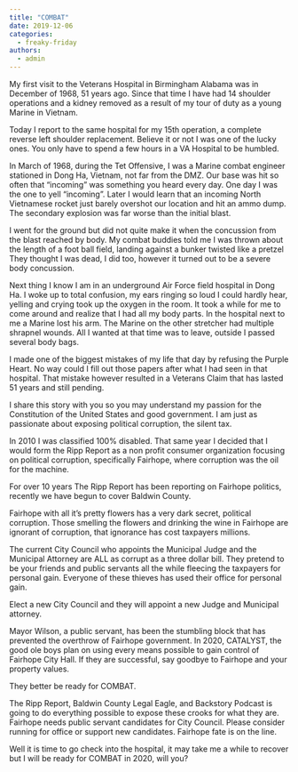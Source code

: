 ```yaml
---
title: "COMBAT"
date: 2019-12-06
categories: 
  - freaky-friday
authors: 
  - admin
---
```


My first visit to the Veterans Hospital in Birmingham Alabama was in December of 1968, 51 years ago. Since that time I have had 14 shoulder operations and a kidney removed as a result of my tour of duty as a young Marine in Vietnam.

Today I report to the same hospital for my 15th operation, a complete reverse left shoulder replacement. Believe it or not I was one of the lucky ones. You only have to spend a few hours in a VA Hospital to be humbled.

In March of 1968, during the Tet Offensive, I was a Marine combat engineer stationed in Dong Ha, Vietnam, not far from the DMZ. Our base was hit so often that “incoming” was something you heard every day. One day I was the one to yell “incoming”. Later I would learn that an incoming North Vietnamese rocket just barely overshot our location and hit an ammo dump. The secondary explosion was far worse than the initial blast.

I went for the ground but did not quite make it when the concussion from the blast reached by body. My combat buddies told me I was thrown about the length of a foot ball field, landing against a bunker twisted like a pretzel They thought I was dead, I did too, however it turned out to be a severe body concussion.

Next thing I know I am in an underground Air Force field hospital in Dong Ha. I woke up to total confusion, my ears ringing so loud I could hardly hear, yelling and crying took up the oxygen in the room. It took a while for me to come around and realize that I had all my body parts. In the hospital next to me a Marine lost his arm. The Marine on the other stretcher had multiple shrapnel wounds. All I wanted at that time was to leave, outside I passed several body bags.

I made one of the biggest mistakes of my life that day by refusing the Purple Heart. No way could I fill out those papers after what I had seen in that hospital. That mistake however resulted in a Veterans Claim that has lasted 51 years and still pending.

I share this story with you so you may understand my passion for the Constitution of the United States and good government. I am just as passionate about exposing political corruption, the silent tax.

In 2010 I was classified 100% disabled. That same year I decided that I would form the Ripp Report as a non profit consumer organization focusing on political corruption, specifically Fairhope, where corruption was the oil for the machine.

For over 10 years The Ripp Report has been reporting on Fairhope politics, recently we have begun to cover Baldwin County.

Fairhope with all it’s pretty flowers has a very dark secret, political corruption. Those smelling the flowers and drinking the wine in Fairhope are ignorant of corruption, that ignorance has cost taxpayers millions.

The current City Council who appoints the Municipal Judge and the Municipal Attorney are ALL as corrupt as a three dollar bill. They pretend to be your friends and public servants all the while fleecing the taxpayers for personal gain. Everyone of these thieves has used their office for personal gain.

Elect a new City Council and they will appoint a new Judge and Municipal attorney.

Mayor Wilson, a public servant, has been the stumbling block that has prevented the overthrow of Fairhope government. In 2020, CATALYST, the good ole boys plan on using every means possible to gain control of Fairhope City Hall. If they are successful, say goodbye to Fairhope and your property values.

They better be ready for COMBAT.

The Ripp Report, Baldwin County Legal Eagle, and Backstory Podcast is going to do everything possible to expose these crooks for what they are. Fairhope needs public servant candidates for City Council. Please consider running for office or support new candidates. Fairhope fate is on the line.

Well it is time to go check into the hospital, it may take me a while to recover but I will be ready for COMBAT in 2020, will you?
